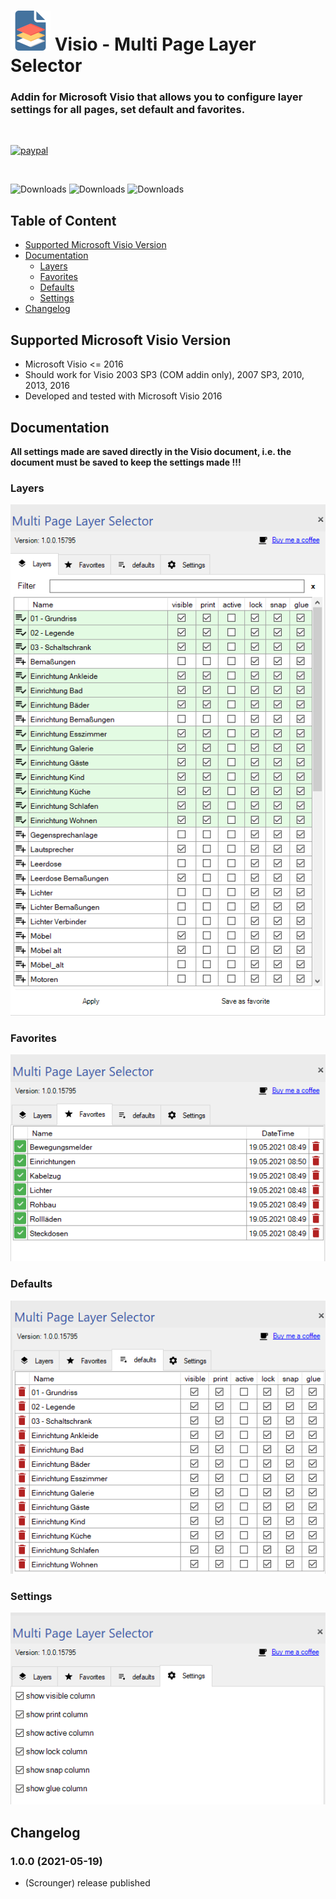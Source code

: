 <h1>
	<img src="src/addin/Resources/img_mpls_64.png" />
	Visio - Multi Page Layer Selector    
</h1>
<h3>Addin for Microsoft Visio that allows you to configure layer settings for all pages, set default and favorites.</h3>

<br>

[![paypal](https://www.paypalobjects.com/en_US/i/btn/btn_donateCC_LG.gif)](https://www.paypal.com/cgi-bin/webscr?cmd=_s-xclick&hosted_button_id=VWAXSTS634G88&source=url)

<br>

![Downloads](https://img.shields.io/github/v/release/Scrounger/visio-multi-page-layer-selector)
![Downloads](https://img.shields.io/github/downloads/Scrounger/visio-multi-page-layer-selector/latest/total)
![Downloads](https://img.shields.io/github/downloads/Scrounger/visio-multi-page-layer-selector/total)


<!-- omit in toc -->
## Table of Content
- [Supported Microsoft Visio Version](#supported-microsoft-visio-version)
- [Documentation](#documentation)
  - [Layers](#layers)
  - [Favorites](#favorites)
  - [Defaults](#defaults)
  - [Settings](#settings)
- [Changelog](#changelog)

## Supported Microsoft Visio Version
* Microsoft Visio <= 2016
* Should work for Visio 2003 SP3 (COM addin only), 2007 SP3, 2010, 2013, 2016
* Developed and tested with Microsoft Visio 2016

## Documentation

**All settings made are saved directly in the Visio document, i.e. the document must be saved to keep the settings made !!!**

### Layers
![Logo](doc/img/layers.png)

### Favorites
![Logo](doc/img/favorites.png)

### Defaults
![Logo](doc/img/defaults.png)

### Settings
![Logo](doc/img/settings.png)


## Changelog

<!--
    Placeholder for the next version (at the beginning of the line):
    ### __WORK IN PROGRESS__
-->

<!-- omit in toc -->
### 1.0.0 (2021-05-19)
* (Scrounger) release published
